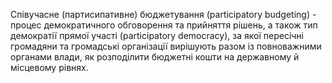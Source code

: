 Співучасне (партисипативне) бюджетування (participatory budgeting) - процес демократичного обговорення та прийняття рішень, а також тип демократії прямої yчacтi (participatory democracy), за якої пересічні громадяни та громадські організації вирішують разом із повноважними органами влади, як розподілити бюджетні кошти на державному й місцевому рівнях.